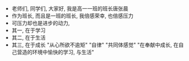 - 老师们, 同学们, 大家好, 我是高一一班的班长唐张晨
- 作为班长, 而且是一班的班长, 我倍感荣幸, 也倍感压力
- 可压力却也是进步的动力,
- 其一, 在于学习
- 其二, 在于生活
- 其三, 在于成长 "从心所欲不逾矩" "自律" "共同体感觉" "在奉献中成长, 在自己营造的环境中愉快的学习, 与生活"